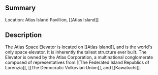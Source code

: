 ## Summary

Location: Atlas Island Pavillion, [[Atlas Island]]
## Description

The Atlas Space Elevator is located on [[Atlas Island]], and is the world's only space elevator. It is inherently the tallest structure ever built. The Elevator is owned by the Atlas Corporation, a multinational conglomerate composed of representatives from [[The Federated Island Republics of Lorenzia]], [[The Democratic Volkovian Union]], and [[Kawatochi]].
